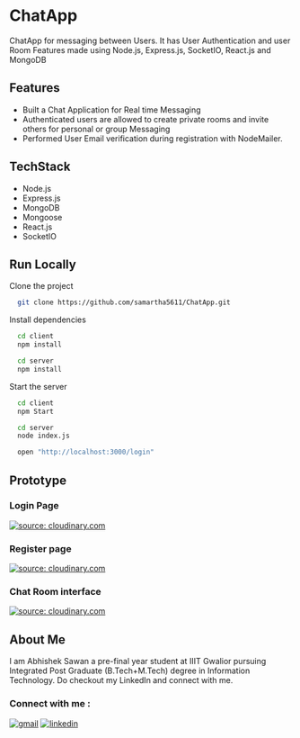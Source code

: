 # ChatApp

ChatApp for messaging between Users. It has User Authentication and user Room Features made using Node.js, Express.js, SocketIO, React.js and MongoDB

## Features

- Built a Chat Application for Real time Messaging
- Authenticated users are allowed to create private rooms and invite others for personal or group Messaging
- Performed User Email verification during registration with NodeMailer.

## TechStack

- Node.js
- Express.js
- MongoDB
- Mongoose
- React.js
- SocketIO

## Run Locally

Clone the project

```bash
  git clone https://github.com/samartha5611/ChatApp.git
```

Install dependencies

```bash
  cd client
  npm install

  cd server
  npm install
```

Start the server

```bash
  cd client
  npm Start

  cd server
  node index.js

  open "http://localhost:3000/login"
```

## Prototype

### Login Page

<a href="https://res.cloudinary.com/iiitn/image/upload/v1666727359/ChatApp/Login_ceqnxh.png"><img src="https://res.cloudinary.com/iiitn/image/upload/v1666727359/ChatApp/Login_ceqnxh.png" title="source: cloudinary.com" /></a>

### Register page

<a href="https://res.cloudinary.com/iiitn/image/upload/v1666727359/ChatApp/Register_dwfckw.png"><img src="https://res.cloudinary.com/iiitn/image/upload/v1666727359/ChatApp/Register_dwfckw.png" title="source: cloudinary.com" /></a>

### Chat Room interface

<a href="https://res.cloudinary.com/iiitn/image/upload/v1666727359/ChatApp/ChatAppMain_k78y3r.png"><img src="https://res.cloudinary.com/iiitn/image/upload/v1666727359/ChatApp/ChatAppMain_k78y3r.png" title="source: cloudinary.com" /></a>

## About Me

I am Abhishek Sawan a pre-final year student at IIIT Gwalior pursuing Integrated Post Graduate (B.Tech+M.Tech) degree in Information Technology. Do checkout my LinkedIn and connect with me.

### Connect with me :

[![gmail](https://img.shields.io/badge/Gmail-D14836?style=for-the-badge&logo=gmail&logoColor=white)](mailto:sawanabhi157@gmail.com)
[![linkedin](https://img.shields.io/badge/linkedin-0A66C2?style=for-the-badge&logo=linkedin&logoColor=white)](https://www.linkedin.com/in/sawanabhi157/)
